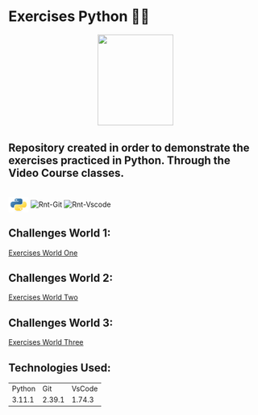 <h1> Exercises Python 👨‍💻</h1> 

<div align="center">
<img src="https://user-images.githubusercontent.com/118791991/214748282-e80e102c-a6cd-4f3c-b971-b675e3f79e26.png" width="150" height="180">
</div>

## Repository created in order to demonstrate the exercises practiced in Python. Through the Video Course classes.

<div style="display: inline_block"><br>
   <img align="center" alt="Rnt-Python" height="30" width="40" src="https://raw.githubusercontent.com/devicons/devicon/master/icons/python/python-original.svg">
   <img align="center" alt="Rnt-Git" height="30" width="40" src="https://cdn.jsdelivr.net/gh/devicons/devicon/icons/git/git-original.svg" />
   <img align="center" alt="Rnt-Vscode" height="30" width="40" src="https://cdn.jsdelivr.net/gh/devicons/devicon/icons/vscode/vscode-original.svg" />   
</div>

## Challenges World 1:

[Exercises World One](https://github.com/Renatohsouza/Exercises-Python/tree/master/Exercicios%20Mundo%201)<br />

## Challenges World 2:

[Exercises World Two](https://github.com/Renatohsouza/Exercises-Python/tree/master/Exercicios%20Mundo%202)<br />

## Challenges World 3:

[Exercises World Three](https://github.com/Renatohsouza/Exercises-Python/tree/master/Exercicios%20Mundo%203)<br />

## Technologies Used:

<table>
  <tr>
    <td>Python</td>
    <td>Git</td>
    <td>VsCode</td>
  </tr>
  <tr>
    <td>3.11.1</td>
    <td>2.39.1</td>
    <td>1.74.3</td>
  </tr>
</table>
</table>
